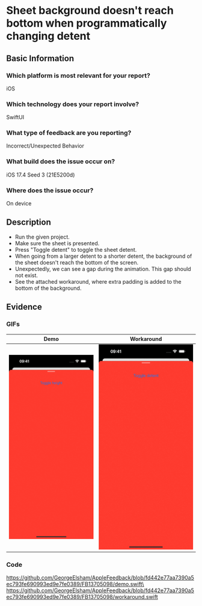 # Sheet background doesn't reach bottom when programmatically changing detent

## Basic Information
### Which platform is most relevant for your report?
iOS

### Which technology does your report involve?
SwiftUI

### What type of feedback are you reporting?
Incorrect/Unexpected Behavior

### What build does the issue occur on?
iOS 17.4 Seed 3 (21E5200d)

### Where does the issue occur?
On device

## Description
- Run the given project.
- Make sure the sheet is presented.
- Press "Toggle detent" to toggle the sheet detent.
- When going from a larger detent to a shorter detent, the background of the sheet doesn't reach the bottom of the screen.
- Unexpectedly, we can see a gap during the animation. This gap should not exist.
- See the attached workaround, where extra padding is added to the bottom of the background.

## Evidence
### GIFs
| Demo | Workaround |
|:-:|:-:|
| ![Demo GIF](demo.gif) | ![Workaround GIF](workaround.gif) |

### Code
https://github.com/GeorgeElsham/AppleFeedback/blob/fd442e77aa7390a5ec793fe690993ed9e7fe0389/FB13705098/demo.swift\
https://github.com/GeorgeElsham/AppleFeedback/blob/fd442e77aa7390a5ec793fe690993ed9e7fe0389/FB13705098/workaround.swift
